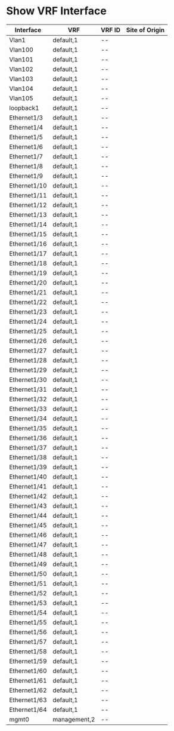 
# Show VRF Interface
| Interface | VRF | VRF ID | Site of Origin |
| --------- | --- | ------ | -------------- |
| Vlan1 | default,1 | -- |
| Vlan100 | default,1 | -- |
| Vlan101 | default,1 | -- |
| Vlan102 | default,1 | -- |
| Vlan103 | default,1 | -- |
| Vlan104 | default,1 | -- |
| Vlan105 | default,1 | -- |
| loopback1 | default,1 | -- |
| Ethernet1/3 | default,1 | -- |
| Ethernet1/4 | default,1 | -- |
| Ethernet1/5 | default,1 | -- |
| Ethernet1/6 | default,1 | -- |
| Ethernet1/7 | default,1 | -- |
| Ethernet1/8 | default,1 | -- |
| Ethernet1/9 | default,1 | -- |
| Ethernet1/10 | default,1 | -- |
| Ethernet1/11 | default,1 | -- |
| Ethernet1/12 | default,1 | -- |
| Ethernet1/13 | default,1 | -- |
| Ethernet1/14 | default,1 | -- |
| Ethernet1/15 | default,1 | -- |
| Ethernet1/16 | default,1 | -- |
| Ethernet1/17 | default,1 | -- |
| Ethernet1/18 | default,1 | -- |
| Ethernet1/19 | default,1 | -- |
| Ethernet1/20 | default,1 | -- |
| Ethernet1/21 | default,1 | -- |
| Ethernet1/22 | default,1 | -- |
| Ethernet1/23 | default,1 | -- |
| Ethernet1/24 | default,1 | -- |
| Ethernet1/25 | default,1 | -- |
| Ethernet1/26 | default,1 | -- |
| Ethernet1/27 | default,1 | -- |
| Ethernet1/28 | default,1 | -- |
| Ethernet1/29 | default,1 | -- |
| Ethernet1/30 | default,1 | -- |
| Ethernet1/31 | default,1 | -- |
| Ethernet1/32 | default,1 | -- |
| Ethernet1/33 | default,1 | -- |
| Ethernet1/34 | default,1 | -- |
| Ethernet1/35 | default,1 | -- |
| Ethernet1/36 | default,1 | -- |
| Ethernet1/37 | default,1 | -- |
| Ethernet1/38 | default,1 | -- |
| Ethernet1/39 | default,1 | -- |
| Ethernet1/40 | default,1 | -- |
| Ethernet1/41 | default,1 | -- |
| Ethernet1/42 | default,1 | -- |
| Ethernet1/43 | default,1 | -- |
| Ethernet1/44 | default,1 | -- |
| Ethernet1/45 | default,1 | -- |
| Ethernet1/46 | default,1 | -- |
| Ethernet1/47 | default,1 | -- |
| Ethernet1/48 | default,1 | -- |
| Ethernet1/49 | default,1 | -- |
| Ethernet1/50 | default,1 | -- |
| Ethernet1/51 | default,1 | -- |
| Ethernet1/52 | default,1 | -- |
| Ethernet1/53 | default,1 | -- |
| Ethernet1/54 | default,1 | -- |
| Ethernet1/55 | default,1 | -- |
| Ethernet1/56 | default,1 | -- |
| Ethernet1/57 | default,1 | -- |
| Ethernet1/58 | default,1 | -- |
| Ethernet1/59 | default,1 | -- |
| Ethernet1/60 | default,1 | -- |
| Ethernet1/61 | default,1 | -- |
| Ethernet1/62 | default,1 | -- |
| Ethernet1/63 | default,1 | -- |
| Ethernet1/64 | default,1 | -- |
| mgmt0 | management,2 | -- |